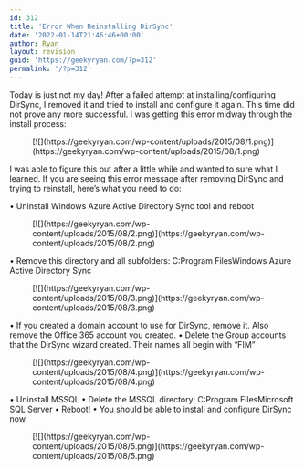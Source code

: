 ```yaml
---
id: 312
title: 'Error When Reinstalling DirSync'
date: '2022-01-14T21:46:46+00:00'
author: Ryan
layout: revision
guid: 'https://geekyryan.com/?p=312'
permalink: '/?p=312'
---
```


Today is just not my day! After a failed attempt at installing/configuring DirSync, I removed it and tried to install and configure it again. This time did not prove any more successful. I was getting this error midway through the install process:

<figure class="wp-block-image">[![](https://geekyryan.com/wp-content/uploads/2015/08/1.png)](https://geekyryan.com/wp-content/uploads/2015/08/1.png)</figure>I was able to figure this out after a little while and wanted to sure what I learned. If you are seeing this error message after removing DirSync and trying to reinstall, here’s what you need to do:

• Uninstall Windows Azure Active Directory Sync tool and reboot

<figure class="wp-block-image">[![](https://geekyryan.com/wp-content/uploads/2015/08/2.png)](https://geekyryan.com/wp-content/uploads/2015/08/2.png)</figure>• Remove this directory and all subfolders: C:Program FilesWindows Azure Active Directory Sync

<figure class="wp-block-image">[![](https://geekyryan.com/wp-content/uploads/2015/08/3.png)](https://geekyryan.com/wp-content/uploads/2015/08/3.png)</figure>• If you created a domain account to use for DirSync, remove it. Also remove the Office 365 account you created.  
• Delete the Group accounts that the DirSync wizard created. Their names all begin with “FIM”

<figure class="wp-block-image">[![](https://geekyryan.com/wp-content/uploads/2015/08/4.png)](https://geekyryan.com/wp-content/uploads/2015/08/4.png)</figure>• Uninstall MSSQL  
• Delete the MSSQL directory: C:Program FilesMicrosoft SQL Server  
• Reboot!  
• You should be able to install and configure DirSync now.

<figure class="wp-block-image">[![](https://geekyryan.com/wp-content/uploads/2015/08/5.png)](https://geekyryan.com/wp-content/uploads/2015/08/5.png)</figure>